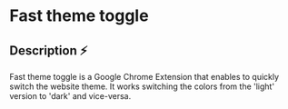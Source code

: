 # Fast theme toggle
## Description ⚡
Fast theme toggle is a Google Chrome Extension that enables to quickly switch the website theme. It works switching the colors from the 'light' version to 'dark' and vice-versa.
